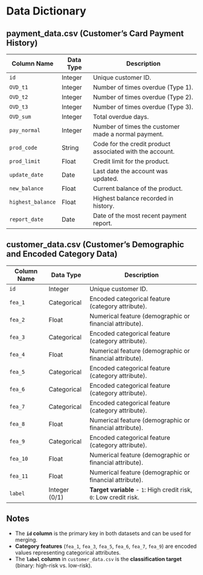 # Data Dictionary

## payment_data.csv (Customer’s Card Payment History)

| Column Name       | Data Type  | Description |
|-------------------|-----------|-------------|
| `id`             | Integer    | Unique customer ID. |
| `OVD_t1`         | Integer    | Number of times overdue (Type 1). |
| `OVD_t2`         | Integer    | Number of times overdue (Type 2). |
| `OVD_t3`         | Integer    | Number of times overdue (Type 3). |
| `OVD_sum`        | Integer    | Total overdue days. |
| `pay_normal`     | Integer    | Number of times the customer made a normal payment. |
| `prod_code`      | String     | Code for the credit product associated with the account. |
| `prod_limit`     | Float      | Credit limit for the product. |
| `update_date`    | Date       | Last date the account was updated. |
| `new_balance`    | Float      | Current balance of the product. |
| `highest_balance`| Float      | Highest balance recorded in history. |
| `report_date`    | Date       | Date of the most recent payment report. |

## customer_data.csv (Customer’s Demographic and Encoded Category Data)

| Column Name  | Data Type   | Description |
|-------------|------------|-------------|
| `id`        | Integer    | Unique customer ID. |
| `fea_1`     | Categorical | Encoded categorical feature (category attribute). |
| `fea_2`     | Float      | Numerical feature (demographic or financial attribute). |
| `fea_3`     | Categorical | Encoded categorical feature (category attribute). |
| `fea_4`     | Float      | Numerical feature (demographic or financial attribute). |
| `fea_5`     | Categorical | Encoded categorical feature (category attribute). |
| `fea_6`     | Categorical | Encoded categorical feature (category attribute). |
| `fea_7`     | Categorical | Encoded categorical feature (category attribute). |
| `fea_8`     | Float      | Numerical feature (demographic or financial attribute). |
| `fea_9`     | Categorical | Encoded categorical feature (category attribute). |
| `fea_10`    | Float      | Numerical feature (demographic or financial attribute). |
| `fea_11`    | Float      | Numerical feature (demographic or financial attribute). |
| `label`     | Integer (0/1) | **Target variable** - `1`: High credit risk, `0`: Low credit risk. |

## Notes
- The **`id` column** is the primary key in both datasets and can be used for merging.
- **Category features** (`fea_1`, `fea_3`, `fea_5`, `fea_6`, `fea_7`, `fea_9`) are encoded values representing categorical attributes.
- The **`label` column** in `customer_data.csv` is the **classification target** (binary: high-risk vs. low-risk).
